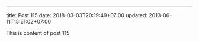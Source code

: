 ---
title: Post 115
date: 2018-03-03T20:19:49+07:00
updated: 2013-06-11T15:51:02+07:00

This is content of post 115